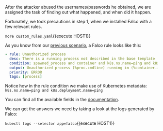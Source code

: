 After the attacker abused the usernames/passwords he obtained, we are assigned the task of finding out what happened, and when did it happen.

Fortunately, we took precautions in step 1, when we installed Falco with a few relevant rules.

`more custom_rules.yaml`{{execute HOST1}}

As you know from our [previous scenario](https://katacoda.com/sysdig/scenarios/sysdig-falco), a Falco rule looks like this:

```yaml
- rule: Unauthorized process
  desc: There is a running process not described in the base template
  condition: spawned_process and container and k8s.ns.name=ping and k8s.deployment.name=ping and not proc.name in (apache2, sh, ping)
  output: Unauthorized process (%proc.cmdline) running in (%container.id)
  priority: ERROR
  tags: [process]
```

Notice how in the rule condition we make use of Kubernetes metadata:
`k8s.ns.name=ping and k8s.deployment.name=ping`

You can find all the available fields in the [documentation](https://github.com/draios/sysdig/wiki/Sysdig-User-Guide#all-supported-filters).

We can get the answers we need by taking a look at the logs generated by Falco:

`kubectl logs --selector app=falco`{{execute HOST1}}
